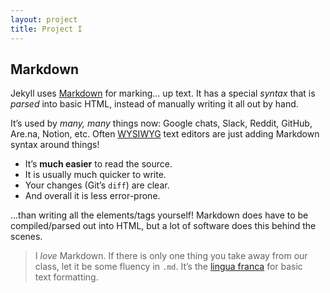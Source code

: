 ```yaml
---
layout: project
title: Project I
---
```


## Markdown

Jekyll uses [Markdown](https://www.markdownguide.org/getting-started/) for marking… up text. It has a special *syntax* that is *parsed* into basic HTML, instead of manually writing it all out by hand.

It’s used by *many, many* things now: Google chats, Slack, Reddit, GitHub, Are.na, Notion, etc. Often [WYSIWYG](https://en.wikipedia.org/wiki/WYSIWYG) text editors are just adding Markdown syntax around things!

* It’s **much easier** to read the source.
* It is usually much quicker to write.
* Your changes (Git’s `diff`) are clear.
* And overall it is less error-prone.

…than writing all the elements/tags yourself! Markdown does have to be compiled/parsed out into HTML, but a lot of software does this behind the scenes.

> I *love* Markdown. If there is only one thing you take away from our class, let it be some fluency in `.md`. It’s the [lingua franca](https://en.wikipedia.org/wiki/Lingua_franca) for basic text formatting.

